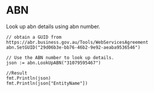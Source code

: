 # ABN
Look up abn details using abn number.

	// obtain a GUID from https://abr.business.gov.au/Tools/WebServicesAgreement
	abn.SetGUID("29d06b3e-bb76-46b2-9e92-aeaba9536546")

	// Use the ABN number to look up details.
	json := abn.LookUpABN("31079595467")

	//Result
	fmt.Println(json)
	fmt.Println(json["EntityName"])
